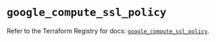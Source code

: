 # `google_compute_ssl_policy`

Refer to the Terraform Registry for docs: [`google_compute_ssl_policy`](https://registry.terraform.io/providers/hashicorp/google/6.27.0/docs/resources/compute_ssl_policy).
